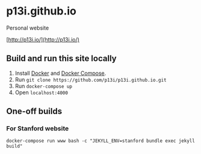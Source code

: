 # p13i.github.io

Personal website

[http://p13i.io/](http://p13i.io/)

## Build and run this site locally

1. Install [Docker](https://docs.docker.com/engine/installation/) and [Docker Compose](https://docs.docker.com/compose/install/).
2. Run `git clone https://github.com/p13i/p13i.github.io.git`
3. Run `docker-compose up`
4. Open `localhost:4000`

## One-off builds

### For Stanford website

```shell
docker-compose run www bash -c "JEKYLL_ENV=stanford bundle exec jekyll build"
```
